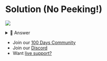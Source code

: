 # Solution (No Peeking!)
![](https://www.youtube.com/watch?v=3hS3YH7iGgk)

<details> <summary> 👀 Answer </summary>

Check out my solution in [this](https://replit.com/@replit/Day-98-Solution) repl.

</details>

- Join our [100 Days Community](https://replit.com/100-days-help)
- Join our [Discord](https://replit.com/discord)
- Want [live support?](https://replit.com/replit-101)